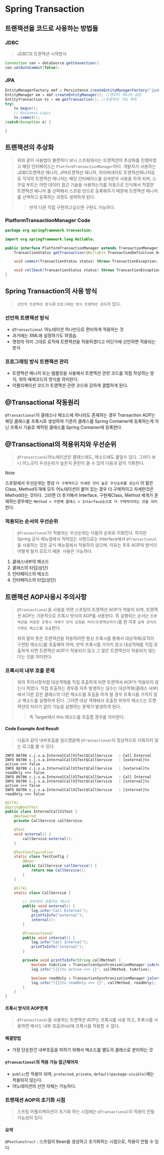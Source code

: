 # Spring Transaction

## 트랜잭션을 코드로 사용하는 방법들

### JDBC

> JDBC의 트랜잭션 시작방식

```java
Connection con = dataSource.getConnection()
con.setAutoCommit(false);
```

### JPA

```java
EntityManagerFactory emf = Persistence.createEntityManagerFactory("jpabook");
EntityManager em = emf.createEntityManager(); //엔티티 매니저 생성
EntityTransaction tx = em.getTransaction(); //트랜잭션 기능 획득
try{
    tx.begin();
    // Business Logic
    tx.commit();
}catch(Exception e) {

}
```

## 트랜잭션의 추상화

> 위와 같이 사용법이 불편하다 보니 스프링에서는 트랜잭션의 추상화를 진행하였고 해당 인터페이스는 `PlatformTransactionManager`이다.
> 개발자가 사용하는 JDBC트랜잭션 매니저, JPA트랜잭션 매니저, 하이버네이트 트랜잭션매니저등등 각각의 트랜잭션 매니저는 해당 인터페이스를 상속받아 사용을 하게 되며,
> 스프링 부트는 어떤 데이터 접근 기술을 사용하는지를 자동으로 인식해서 적절한 트랜잭션 매니저 를 선택해서 스프링 빈으로 등록해주기 때문에 트랜잭션 매니저를 선택하고 등록하는 과정도 생략하게 된다.
>
> > 만약 다른 직접 구현하고싶으면 구현도 가능하다.

### PlatformTransactionManager Code

```java
package org.springframework.transaction;

import org.springframework.lang.Nullable;

public interface PlatformTransactionManager extends TransactionManager {
    TransactionStatus getTransaction(@Nullable TransactionDefinition definition) throws TransactionException;

    void commit(TransactionStatus status) throws TransactionException;

	void rollback(TransactionStatus status) throws TransactionException;
}
```

## Spring Transaction의 사용 방식

> `선언적 트랜잭션 방식`과 `프로그래밍 방식 트랜잭션 관리`가 있다.

### 선언적 트랜잭션 방식

- `@Transactional` 어노테이션 하나만으로 편리하게 적용하는 것
- 과거에는 XML에 설정하기도 하였슴.
- 명칭의 의미 그대로 로직에 트랜잭션을 적용하겠다고 어딘가에 선언하면 적용되는 방식

### 프로그래밍 방식 트랜잭션 관리

- 트랜잭션 매니저 또는 템플릿을 사용해서 트랜잭션 관련 코드를 직접 작성하는 방식, 위의 예제코드의 방식을 의미한다.
- 어플리케이션 코드가 트랜잭션 관련 코드와 강하게 결합하게 된다.

## @Transactional 작동원리

`@Transactional`이 클래스나 메소드에 하나라도 존재하는 경우 Transaction AOP는 해당 클래스를 프록시로 생성하여 기존의 클래스를 Spring Container에 등록하는게 아닌 프록시 기술로 제작된 클래스를 Spring Container에 등록한다.

## @Transactional의 적용위치와 우선순위

> `@Transactional`어노에티션은 클래스에도, 메소드에도 붙일수 있다. 그러다 보니 어느곳이 우선순위가 높은지 혼란이 올 수 있어 다음과 같이 기록한다.

> [!NOTE]
> 스프링에서 우선순위는 항상 `더 구체적이고 자세한 것이 높은 우선순위를 갖는다`
> 이 말은 Class, Method두개에 모두 어노테이션이 붙어 있는 경우 더 구체적이고 자세한것은 Method라는 것이다.
> 그러면 더 추가해서 Interface, 구현체Class, Method 세개가 존재하는경우에는 `Method > 구현체 클래스 > Interface순으로 더 구체적이라는 것을 의미`한다.

### 적용되는 순서의 우선순위

> `@Transactional`이 적용되는 우선순위는 다음의 순위로 이뤄진다.
> 하지만 Spring 공식 메뉴얼에서 적혀있는 사항으로는 Interface에서 `@Transactional`을 사용하는 것은 공식 메뉴얼에서 적용하지 않으며, 이유는 추후 AOP의 방식이 어떻게 될지 모르기 때문. 사용은 가능하다.

1. 클래스내부의 메소드
2. 클래스의 타입(상단)
3. 인터페이스의 메소드
4. 인터페이스의 타입(상단)

## 트랜잭션 AOP사용시 주의사항

> `@Transactional`을 사용을 하면 스프링의 트랜잭션 AOP가 적용이 되며, 트랜잭션 AOP는 기본적으로 프록시 방식의 AOP를 사용한다.
> 즉 실행되는 순서는 `트랜잭션을 적용한 프록시 객체가 먼저 요청을 처리(트랜잭션처리)`를 한 이후 `실제 로직이 구현된 메소드를 호출`한다.
>
> 위의 말의 뜻은 트랜잭션을 적용하려면 항상 프록시를 통해서 대상객체(로직이 구현된 메소드)를 호출해야 하며, 만약 프록시를 거치지 않고 대상객체를 직접 호출하게 되면 트랜잭션 AOP가 적용되지 않고 그 말은 트랜잭션이 적용되지 않는다는 것을 의미한다.

### 프록시의 내부 호출 문제

> 위의 주의사항처럼 대상객체를 직접 호출하게 되면 트랜잭셔 AOP가 적용되지 않는다 하였다.
> 직접 호출하는 경우중 자주 발생하는 실수는 대상객체(클래스 내부)에서 다른 같은 클래스의 다른 메소드를 호출을 하게 될 경우 프록시를 거치지 않고 메소드를 실행하게 된다.
> 그러면 대상 객체에서 호출한 외부의 메소드는 트랜잭션의 처리가 없이 기능을 실행하는 문제가 발생하게 된다.
>
> > 즉 Target에서 this.메소드를 호출할 경우를 의미한다.

#### Code Example And Result

> 다음과 같이 내부호출을 일으켰을때 `@Transactional`이 정상적으로 이뤄지지 않는 로그를 볼 수 있다.

```log
INFO 86706 c.j.s.a.InternalCallV1Test$CallService   : Call External
INFO 86706 c.j.s.a.InternalCallV1Test$CallService   : [external]tx active >>> false
INFO 86706 c.j.s.a.InternalCallV1Test$CallService   : [external]tx readOnly >>> false
INFO 86706 c.j.s.a.InternalCallV1Test$CallService   : Call Internal
INFO 86706 c.j.s.a.InternalCallV1Test$CallService   : [internal]tx active >>> false
INFO 86706 c.j.s.a.InternalCallV1Test$CallService   : [internal]tx readOnly >>> false
```

```java
@Slf4j
@SpringBootTest
public class InternalCallV1Test {
    @Autowired
    private CallService callService;

    @Test
    void external() {
        callService.external();
    }

    @TestConfiguration
    static class TestConfig {
        @Bean
        public CallService callService() {
            return new CallService();
        }
    }

    @Slf4j
    static class CallService {

        // 외부에서 호출하는 메소드
        public void external() {
            log.info("Call External");
            printTxInfo("external");
            internal();
        }

        @Transactional
        public void internal() {
            log.info("Call Internal");
            printTxInfo("internal");
        }

        private void printTxInfo(String callMethod) {
            boolean txActive = TransactionSynchronizationManager.isActualTransactionActive();
            log.info("[{}]tx active >>> {}", callMethod, txActive);

            boolean readOnly = TransactionSynchronizationManager.isCurrentTransactionReadOnly();
            log.info("[{}]tx readOnly >>> {}", callMethod, readOnly);
        }
    }
}

```

#### 프록시 방식의 AOP한계

> `@Transactional`을 사용하는 트랜잭션 AOP는 프록시를 사용 하고, 프록시를 사용하면 메서드 내부 호출(this)에 프록시를 적용할 수 없다.

#### 해결방법

- 가장 단순한건 내부호출을 피하기 위해서 메소드를 별도의 클래스로 분리하는 것

#### `@Transactional`의 적용 가능 접근제어자

- `public`만 적용이 되며, `protected`, `private`, `default(package-visible)`에는 적용되지 않는다.
- 어노테이션의 선언 자체는 가능하다.

### 트랜재션 AOP의 초기화 시점

> 스프링 어플리케이션이 초기화 하는 시점에는 `@Transactional`이 적용이 안될 가능성이 있다.

#### 요약

`@PostConstruct` : 스프링이 Bean을 생성하고 초기화하는 시점으로, 적용이 안될 수 있다.
